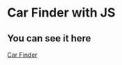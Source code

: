 <h1>Car Finder with JS</h1>
<h2> You can see it here </h2>
<a  href="https://carfinder-brahian.netlify.app" target="_blank">Car Finder<a/>
